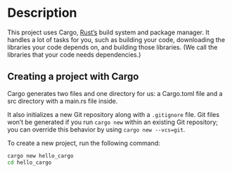 # Description

This project uses Cargo, [Rust’s](https://www.rust-lang.org/) build system and package manager. It handles a lot of tasks for you, such as building your code, downloading the libraries your code depends on, and building those libraries. (We call the libraries that your code needs dependencies.)

## Creating a project with Cargo

Cargo generates two files and one directory for us: a Cargo.toml file and a src directory with a main.rs file inside.

It also initializes a new Git repository along with a `.gitignore` file. Git files won’t be generated if you run `cargo new` within an existing Git repository; you can override this behavior by using `cargo new --vcs=git`.

To create a new project, run the following command:

```bash
cargo new hello_cargo
cd hello_cargo
```
